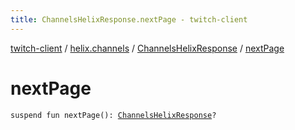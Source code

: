 ```yaml
---
title: ChannelsHelixResponse.nextPage - twitch-client
---
```


[twitch-client](../../index.html) / [helix.channels](../index.html) / [ChannelsHelixResponse](index.html) / [nextPage](./next-page.html)

# nextPage

`suspend fun nextPage(): `[`ChannelsHelixResponse`](index.html)`?`